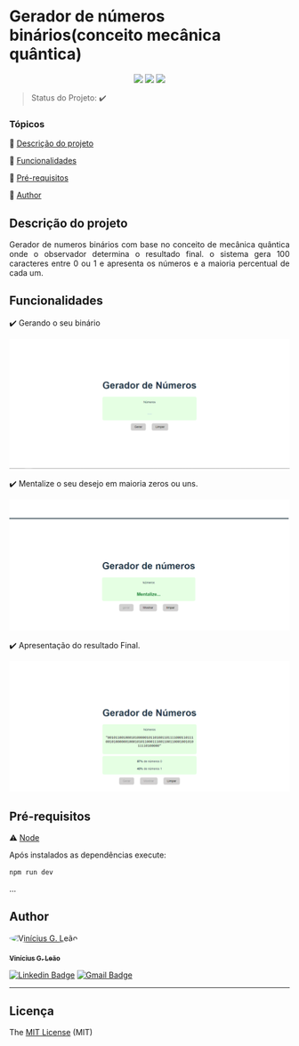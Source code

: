 <h1>Gerador de números binários(conceito mecânica quântica) </h1> 

<p align="center">
  <img src="https://img.shields.io/static/v1?label=react&message=framework&color=blue&style=for-the-badge&logo=REACT"/>
  <img src="http://img.shields.io/static/v1?label=License&message=MIT&color=green&style=for-the-badge"/>
   <img src="http://img.shields.io/static/v1?label=STATUS&message=CONCLUIDO&color=GREEN&style=for-the-badge"/>
</p>

> Status do Projeto: :heavy_check_mark:

### Tópicos 

:small_blue_diamond: [Descrição do projeto](#descrição-do-projeto)

:small_blue_diamond: [Funcionalidades](#funcionalidades)

:small_blue_diamond: [Pré-requisitos](#pré-requisitos)

:small_blue_diamond: [Author](#Author)


## Descrição do projeto 

<p align="justify">
  Gerador de numeros binários com base no conceito de mecânica quântica onde o observador determina o resultado final. o sistema gera 100 caracteres entre 0 ou 1 e apresenta os números e a maioria percentual de cada um.
</p>

## Funcionalidades

:heavy_check_mark: Gerando o seu binário

<div align="center"> 
	<img alt="gerador de binarios" title="gerador de binarios" src="./.github/banner-1.PNG" />
</div>

:heavy_check_mark: Mentalize o seu desejo em maioria zeros ou uns. 

<div align="center"> 
	<img alt="gerador de binarios" title="gerador de binarios" src="./.github/banner-3.PNG" />
</div>

:heavy_check_mark: Apresentação do resultado Final.  

<div align="center"> 
	<img alt="gerador de binarios" title="gerador de binarios" src="./.github/banner-2.PNG" />
</div>

## Pré-requisitos

:warning: [Node](https://nodejs.org/en/download/)

Após instalados as dependências execute:

```
npm run dev

```

...

## Author

<a href="https://www.facebook.com/vinicius.garcia.3386585">
 <img style="border-radius: 50%;" src="https://github.com/ViniGarcia10.png" width="100px;" alt="Vinícius G. Leão"/>
 <br />
  
 <sub><b>Vinícius G. Leão</b></sub></a> <a href="https://www.facebook.com/vinicius.garcia.3386585" title="facebook"></a>
 <br />

 [![Linkedin Badge](https://img.shields.io/badge/-Linkedin-blue?style=flat-square&logo=Linkedin&logoColor=white&link=https://www.linkedin.com/in/vinicius-garcia-dev/)](https://www.linkedin.com/in/vinicius-garcia-dev/) 
[![Gmail Badge](https://img.shields.io/badge/-Gmail-c14438?style=flat-square&logo=Gmail&logoColor=white&link=mailto:viniciusgarcia49@gmail.com)](mailto:viniciusgarcia49@gmail.com)

---

## Licença 

The [MIT License]() (MIT)
